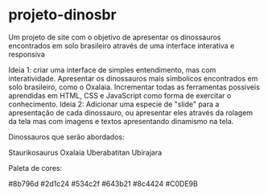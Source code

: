 # projeto-dinosbr
 Um projeto de site com o objetivo de apresentar os dinossauros encontrados em solo brasileiro através de uma interface interativa e responsiva


Ideia 1: criar uma interface de simples entendimento, mas com interatividade. Apresentar os dinossauros mais simbolicos encontrados em solo brasileiro, como o Oxalaia. Incrementar todas as ferramentas possiveis aprendidas em HTML, CSS e JavaScript como forma de exercitar o conhecimento. 
Ideia 2: Adicionar uma especie de "slide" para a apresentação de cada dinossauro, ou apresentar eles através da rolagem da tela mas com imagens e textos apresentando dinamismo na tela.


Dinossauros que serão abordados: 

Staurikosaurus
Oxalaia
Uberabatitan
Ubirajara

Paleta de cores:

#8b796d
#2d1c24
#534c2f
#643b21
#8c4424
#C0DE9B
